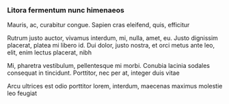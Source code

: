 ### Litora fermentum nunc himenaeos

Mauris, ac, curabitur congue. Sapien cras eleifend, quis, efficitur

Rutrum justo auctor, vivamus interdum, mi, nulla, amet, eu. Justo dignissim placerat, platea mi libero id. Dui dolor, justo nostra, et orci metus ante leo, elit, enim lectus placerat, nibh

Mi, pharetra vestibulum, pellentesque mi morbi. Conubia lacinia sodales consequat in tincidunt. Porttitor, nec per at, integer duis vitae

Arcu ultrices est odio porttitor lorem, interdum, maecenas maximus molestie leo feugiat


